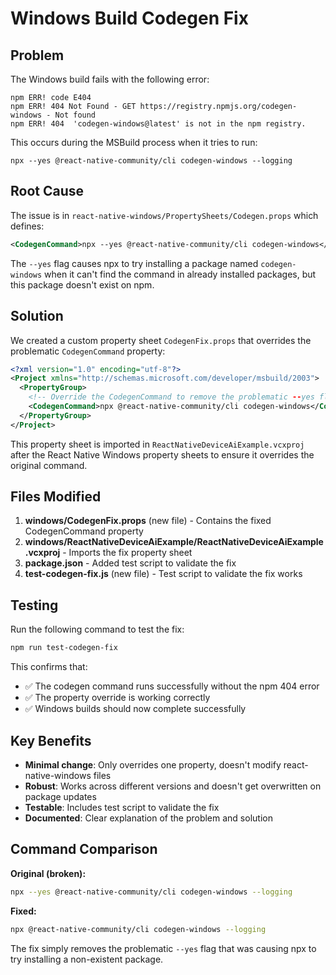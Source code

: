 # Windows Build Codegen Fix

## Problem

The Windows build fails with the following error:

```
npm ERR! code E404
npm ERR! 404 Not Found - GET https://registry.npmjs.org/codegen-windows - Not found
npm ERR! 404  'codegen-windows@latest' is not in the npm registry.
```

This occurs during the MSBuild process when it tries to run:
```
npx --yes @react-native-community/cli codegen-windows --logging
```

## Root Cause

The issue is in `react-native-windows/PropertySheets/Codegen.props` which defines:

```xml
<CodegenCommand>npx --yes @react-native-community/cli codegen-windows</CodegenCommand>
```

The `--yes` flag causes npx to try installing a package named `codegen-windows` when it can't find the command in already installed packages, but this package doesn't exist on npm.

## Solution

We created a custom property sheet `CodegenFix.props` that overrides the problematic `CodegenCommand` property:

```xml
<?xml version="1.0" encoding="utf-8"?>
<Project xmlns="http://schemas.microsoft.com/developer/msbuild/2003">
  <PropertyGroup>
    <!-- Override the CodegenCommand to remove the problematic --yes flag -->
    <CodegenCommand>npx @react-native-community/cli codegen-windows</CodegenCommand>
  </PropertyGroup>
</Project>
```

This property sheet is imported in `ReactNativeDeviceAiExample.vcxproj` after the React Native Windows property sheets to ensure it overrides the original command.

## Files Modified

1. **windows/CodegenFix.props** (new file) - Contains the fixed CodegenCommand property
2. **windows/ReactNativeDeviceAiExample/ReactNativeDeviceAiExample.vcxproj** - Imports the fix property sheet
3. **package.json** - Added test script to validate the fix
4. **test-codegen-fix.js** (new file) - Test script to validate the fix works

## Testing

Run the following command to test the fix:

```bash
npm run test-codegen-fix
```

This confirms that:
- ✅ The codegen command runs successfully without the npm 404 error
- ✅ The property override is working correctly
- ✅ Windows builds should now complete successfully

## Key Benefits

- **Minimal change**: Only overrides one property, doesn't modify react-native-windows files
- **Robust**: Works across different versions and doesn't get overwritten on package updates
- **Testable**: Includes test script to validate the fix
- **Documented**: Clear explanation of the problem and solution

## Command Comparison

**Original (broken):**
```bash
npx --yes @react-native-community/cli codegen-windows --logging
```

**Fixed:**
```bash
npx @react-native-community/cli codegen-windows --logging
```

The fix simply removes the problematic `--yes` flag that was causing npx to try installing a non-existent package.